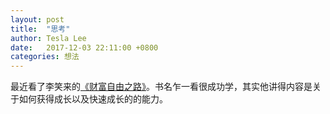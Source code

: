 ```yaml
---
layout: post
title:  "思考"
author: Tesla Lee
date:   2017-12-03 22:11:00 +0800
categories: 想法
---
```


最近看了李笑来的[《财富自由之路》](https://www.amazon.cn/%E8%B4%A2%E5%AF%8C%E8%87%AA%E7%94%B1%E4%B9%8B%E8%B7%AF-%E6%9D%8E%E7%AC%91%E6%9D%A5/dp/B075TR2PW6/ref=sr_1_1?ie=UTF8&qid=1512310386&sr=8-1&keywords=%E8%B4%A2%E5%AF%8C%E8%87%AA%E7%94%B1%E4%B9%8B%E8%B7%AF)。书名乍一看很成功学，其实他讲得内容是关于如何获得成长以及快速成长的的能力。